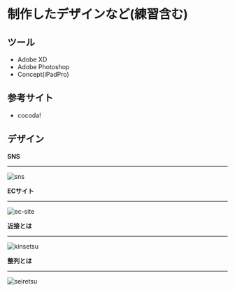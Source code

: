 # 制作したデザインなど(練習含む)
## ツール
- Adobe XD
- Adobe Photoshop
- Concept(iPadPro)
## 参考サイト
- cocoda!

## デザイン
**SNS**
***
![sns](https://raw.github.com/wiki/clover0114/Study/eccite-sample0428.png)

**ECサイト**
***
![ec-site](https://raw.github.com/wiki/clover0114/Study/sns-sample0423.png)

**近接とは**
***
![kinsetsu](https://raw.github.com/wiki/clover0114/Study/kinsetsu-sample0430.png)

**整列とは**
***
![seiretsu](https://raw.github.com/wiki/clover0114/Study/seiretsu-sample0430.png)

